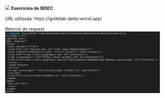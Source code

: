 <html>
	<img src="https://app.ibsec.com.br/wp-content/themes/ibsec-2022/images/logo.webp" />
	<strong>Exercícios de IBSEC</strong>
	<br>
	<br>
	<span>URL utilizada: https://ignitelab-delta.vercel.app/</span>
  <br>
	<br>
	<span>Retorno do request</span>
	<img src="resposta.png" />
</html>